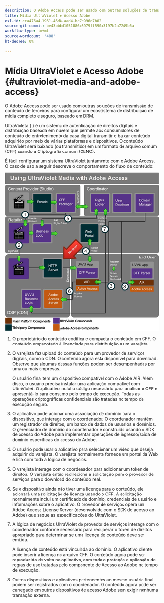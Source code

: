 ```yaml
---
description: O Adobe Access pode ser usado com outras soluções de transmissão de conteúdo de terceiros para configurar um ecossistema de distribuição de mídia completo e seguro, baseado em DRM.
title: Mídia UltraViolet e Acesso Adobe
exl-id: cca476a4-1961-46d8-aad4-bc7c996d7b02
source-git-commit: be43bbbd1051886c8979ff590a3197b2a7249b6a
workflow-type: tm+mt
source-wordcount: '488'
ht-degree: 0%

---
```


# Mídia UltraViolet e Acesso Adobe {#ultraviolet-media-and-adobe-access}

O Adobe Access pode ser usado com outras soluções de transmissão de conteúdo de terceiros para configurar um ecossistema de distribuição de mídia completo e seguro, baseado em DRM.

UltraVioleta ( [](https://www.uvvu.com/)) é um sistema de autenticação de direitos digitais e distribuição baseada em nuvem que permite aos consumidores de conteúdo de entretenimento da casa digital transmitir e baixar conteúdo adquirido por meio de várias plataformas e dispositivos. O conteúdo UltraViolet será baixado (ou transmitido) em um formato de arquivo comum (CFF) usando a Criptografia comum (CENC).

É fácil configurar um sistema UltraViolet juntamente com o Adobe Access. O caso de uso a seguir descreve o comportamento do fluxo de conteúdo:

<!--<a id="fig_cxy_dc2_44"></a>-->

![](assets/AdobeUV_web.png)

1. O proprietário do conteúdo codifica e compacta o conteúdo em CFF. O conteúdo empacotado é licenciado para distribuição a um varejista.
1. O varejista faz upload do conteúdo para um provedor de serviços digitais, como o CDN. O conteúdo agora está disponível para download. Observe que algumas dessas funções podem ser desempenhadas por uma ou mais empresas.

   O usuário final tem um dispositivo compatível com o Adobe AIR. Além disso, o usuário precisa instalar uma aplicação compatível com UltraViolet. O aplicativo inclui o código necessário para analisar o CFF e apresentá-lo para consumo pelo tempo de execução. Todas as operações criptográficas confidenciais são tratadas no tempo de execução seguro.
1. O aplicativo pode acionar uma associação de domínio para o dispositivo, que interage com o coordenador. O coordenador mantém um registrador de direitos, um banco de dados de usuários e domínios. O gerenciador de domínio do coordenador é construído usando o SDK de acesso do Adobe para implementar operações de ingresso/saída de domínio específicas do acesso do Adobe.
1. O usuário pode usar o aplicativo para selecionar um vídeo que deseja adquirir do varejista. O varejista normalmente fornece um portal da Web e lida com toda a lógica de negócios.
1. O varejista interage com o coordenador para adicionar um token de direitos. O varejista então redireciona a solicitação para o provedor de serviços para o download do conteúdo real.
1. Se o dispositivo ainda não tiver uma licença para o conteúdo, ele acionará uma solicitação de licença usando o CFF. A solicitação normalmente inclui um certificado de domínio, credenciais de usuário e informações sobre o aplicativo. O provedor de serviços opera um Adobe Access License Server (desenvolvido com o SDK de acesso ao Adobe) que segue as especificações do UltraViolet.
1. A lógica de negócios UltraViolet do provedor de serviços interage com o coordenador conforme necessário para recuperar o token de direitos apropriado para determinar se uma licença de conteúdo deve ser emitida.

   A licença de conteúdo está vinculada ao domínio. O aplicativo cliente pode inserir a licença no arquivo CFF. O conteúdo agora pode ser reproduzido de volta no aplicativo, com toda a proteção e aplicação de regras de uso tratadas pelo componente de Acesso ao Adobe no tempo de execução.
1. Outros dispositivos e aplicativos pertencentes ao mesmo usuário final podem ser registrados com o coordenador. O conteúdo agora pode ser carregado em outros dispositivos de acesso Adobe sem exigir nenhuma transação externa.
